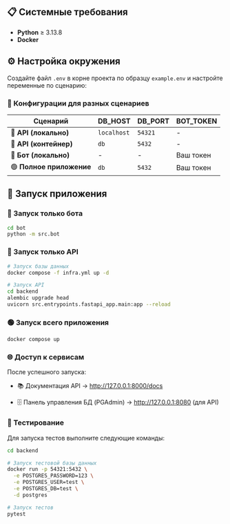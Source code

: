 ## 📋 Системные требования

- **Python** ≥ 3.13.8
- **Docker**

## ⚙️ Настройка окружения

Создайте файл `.env` в корне проекта по образцу `example.env` и настройте переменные по сценарию:

### 🎯 Конфигурации для разных сценариев

| Сценарий | DB_HOST | DB_PORT | BOT_TOKEN |
|----------|---------|---------|-----------|
| 🔴 **API (локально)** | `localhost` | `54321` | - |
| 🔵 **API (контейнер)** | `db` | `5432` | - |
| 🤖 **Бот (локально)** | - | - | Ваш токен |
| 🟢 **Полное приложение** | `db` | `5432` | Ваш токен |

## 🚀 Запуск приложения

### 🤖 Запуск только бота
```bash
cd bot
python -m src.bot
```

### 🔴 Запуск только API
```sh
# Запуск базы данных
docker compose -f infra.yml up -d

# Запуск API
cd backend
alembic upgrade head
uvicorn src.entrypoints.fastapi_app.main:app --reload
```

### 🟢 Запуск всего приложения
```sh
docker compose up
```

### 🌐 Доступ к сервисам
После успешного запуска:

- 📚 Документация API → http://127.0.0.1:8000/docs

- 🗄️ Панель управления БД (PGAdmin) → http://127.0.0.1:8080 (для API)

### 🧪 Тестирование
Для запуска тестов выполните следующие команды:
```sh
cd backend

# Запуск тестовой базы данных
docker run -p 54321:5432 \
  -e POSTGRES_PASSWORD=123 \
  -e POSTGRES_USER=test \
  -e POSTGRES_DB=test \
  -d postgres

# Запуск тестов
pytest
```